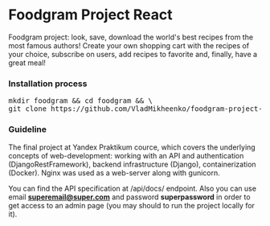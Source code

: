 # Foodgram Project React

Foodgram project: look, save, download the world's best recipes from the most famous authors! Create your own shopping cart with the recipes of your choice, subscribe on users, add recipes to favorite and, finally, have a great meal!

### Installation process

<pre>
mkdir foodgram && cd foodgram && \
git clone https://github.com/VladMikheenko/foodgram-project-react.git
</pre>

### Guideline

The final project at Yandex Praktikum cource, which covers the underlying concepts of web-development: working with an API and authentication (DjangoRestFramework), backend infrastructure (Django), containerization (Docker). Nginx was used as a web-server along with gunicorn.

You can find the API specification at /api/docs/ endpoint. Also you can use email **superemail@super.com** and password **superpassword** in order to get access to an admin page (you may should to run the project locally for it).
